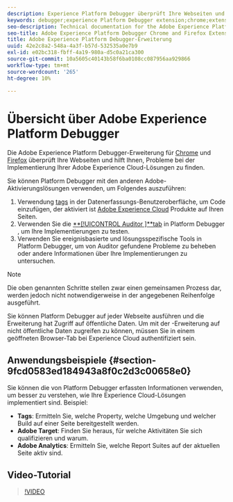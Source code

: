 ```yaml
---
description: Experience Platform Debugger überprüft Ihre Webseiten und hilft Ihnen, Probleme bei der Implementierung Ihrer Experience Cloud-Lösungen zu finden.
keywords: debugger;experience Platform Debugger extension;chrome;extension
seo-description: Technical documentation for the Adobe Experience Platform Debugger Chrome and Firefox Extension - examine your web pages and understand problems with your Experience Cloud solution mplementations
seo-title: Adobe Experience Platform Debugger Chrome and Firefox Extension
title: Adobe Experience Platform Debugger-Erweiterung
uuid: 42e2c8a2-548a-4a3f-b57d-532535a0e7b9
exl-id: e02bc318-fbff-4a19-980a-d5c0a21ca300
source-git-commit: 10a5605c40143b58f6ba0108cc087956aa929866
workflow-type: tm+mt
source-wordcount: '265'
ht-degree: 10%

---
```


# Übersicht über Adobe Experience Platform Debugger

Die Adobe Experience Platform Debugger-Erweiterung für [Chrome](https://chrome.google.com/webstore/detail/adobe-experience-cloud-de/ocdmogmohccmeicdhlhhgepeaijenapj) und [Firefox](https://addons.mozilla.org/de/firefox/addon/adobe-experience-platform-dbg/) überprüft Ihre Webseiten und hilft Ihnen, Probleme bei der Implementierung Ihrer Adobe Experience Cloud-Lösungen zu finden.

Sie können Platform Debugger mit den anderen Adobe-Aktivierungslösungen verwenden, um Folgendes auszuführen:

1. Verwendung [tags](../tags/home.md) in der Datenerfassungs-Benutzeroberfläche, um Code einzufügen, der aktiviert ist [Adobe Experience Cloud](https://experienceleague.adobe.com/docs/core-services/interface/experience-cloud.html?lang=de) Produkte auf Ihren Seiten.
1. Verwenden Sie die [**[!UICONTROL Auditor ]**tab](./auditor/overview.md) in Platform Debugger , um Ihre Implementierungen zu testen.
1. Verwenden Sie ereignisbasierte und lösungsspezifische Tools in Platform Debugger, um von Auditor gefundene Probleme zu beheben oder andere Informationen über Ihre Implementierungen zu untersuchen.

>[!NOTE]
>
>Die oben genannten Schritte stellen zwar einen gemeinsamen Prozess dar, werden jedoch nicht notwendigerweise in der angegebenen Reihenfolge ausgeführt.

Sie können Platform Debugger auf jeder Webseite ausführen und die Erweiterung hat Zugriff auf öffentliche Daten. Um mit der -Erweiterung auf nicht öffentliche Daten zugreifen zu können, müssen Sie in einem geöffneten Browser-Tab bei Experience Cloud authentifiziert sein.

## Anwendungsbeispiele {#section-9fcd0583ed184943a8f0c2d3c00658e0}

Sie können die von Platform Debugger erfassten Informationen verwenden, um besser zu verstehen, wie Ihre Experience Cloud-Lösungen implementiert sind. Beispiel:

* **Tags**: Ermitteln Sie, welche Property, welche Umgebung und welcher Build auf einer Seite bereitgestellt werden.
* **Adobe Target**: Finden Sie heraus, für welche Aktivitäten Sie sich qualifizieren und warum.
* **Adobe Analytics**: Ermitteln Sie, welche Report Suites auf der aktuellen Seite aktiv sind.

## Video-Tutorial

>[!VIDEO](https://video.tv.adobe.com/v/32156?quality=12&learn=on)
